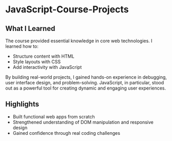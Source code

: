 # JavaScript-Course-Projects

## What I Learned
The course provided essential knowledge in core web technologies. I learned how to:
- Structure content with HTML
- Style layouts with CSS
- Add interactivity with JavaScript

By building real-world projects, I gained hands-on experience in debugging, user interface design, and problem-solving. JavaScript, in particular, stood out as a powerful tool for creating dynamic and engaging user experiences.

## Highlights
- Built functional web apps from scratch
- Strengthened understanding of DOM manipulation and responsive design
- Gained confidence through real coding challenges

